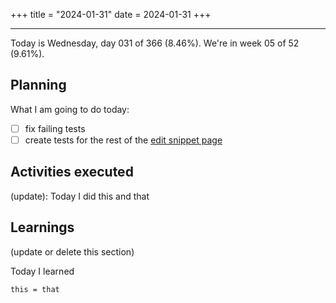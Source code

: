 +++
title = "2024-01-31"
date = 2024-01-31
+++

---

Today is Wednesday, day 031 of 366 (8.46%). We're in week 05 of 52 (9.61%).

## Planning

What I am going to do today:

- [ ] fix failing tests
- [ ] create tests for the rest of the [edit snippet page](https://github.com/OmnicodeSolutions/luisa_drf_flutter_client/blob/cea58173b6fb599882896675da9f05dd0f3a30af/lib/edit_snippet.dart#L9C1-L9C43)

## Activities executed

(update): Today I did this and that

## Learnings

(update or delete this section)

Today I learned
```
this = that
```
